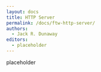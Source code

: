 ```yaml
---
layout: docs
title: HTTP Server
permalink: /docs/ftw-http-server/
authors:
  - Jack R. Dunaway
editors:
  - placeholder
---
```


placeholder
